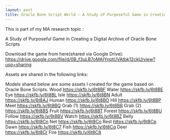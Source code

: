 ```yaml
---
layout: post
title: Oracle Bone Script World – A Study of Purposeful Game in Creating a Digital Archive of Oracle Bone Scripts
---
```


This is part of my MA research topic :

A Study of Purposeful Game in Creating a Digital Archive of Oracle Bone Scripts

Download the game from here(shared via Google Drive):
https://drive.google.com/file/d/0B_f3uLB7oMAIYnptUVAtbk12ckU/view?usp=sharing

Assets are shared in the following links:

Models shared below are some assets I created for the game based on Oracle Bone Scripts.
Wood 	https://skfb.ly/6t8BF
Water 	https://skfb.ly/6t8BE
Eye 	https://skfb.ly/6t8BL
Isle 	https://skfb.ly/6t8BN
Adult 	https://skfb.ly/6t8AJ
Human 	https://skfb.ly/6t8BO
Hill 	https://skfb.ly/6t8BP
Meet 	https://skfb.ly/6t8BQ
Grab (1) 	https://skfb.ly/6t8BR
Grab (2) 	https://skfb.ly/6t8BS
Fruit 	https://skfb.ly/6t8BT
Forest 	https://skfb.ly/6t8BU
Follow 	https://skfb.ly/6t8BV
Watch 	https://skfb.ly/6t8BZ
Belly 	https://skfb.ly/6t8Cn
Net 	https://skfb.ly/6t8Co
Rest 	https://skfb.ly/6t8Cp
Dawn 	https://skfb.ly/6t8C7
Fish 	https://skfb.ly/6t8Cq
Deer 	https://skfb.ly/6t8Cr
Fire 	https://skfb.ly/6t8C8

